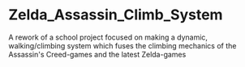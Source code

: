 # Zelda_Assassin_Climb_System
A rework of a school project focused on making a dynamic, walking/climbing system which fuses the climbing mechanics of the Assassin's Creed-games and the latest Zelda-games

